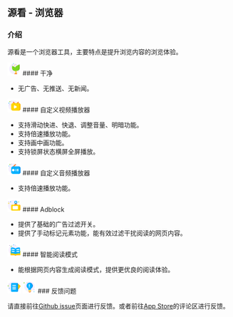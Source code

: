 ## 源看 - 浏览器

### 介绍

源看是一个浏览器工具，主要特点是提升浏览内容的浏览体验。

<img src="images/成长.svg" alt="drawing" height="30"/>
#### 干净 

* 无广告、无推送、无新闻。

<img src="images/直播.svg" alt="drawing" height="30"/>
#### 自定义视频播放器

* 支持滑动快进、快退、调整音量、明暗功能。
* 支持倍速播放功能。
* 支持画中画功能。
* 支持锁屏状态横屏全屏播放。

<img src="images/电台.svg" alt="drawing" height="30"/>
#### 自定义音频播放器

* 支持倍速播放功能。

<img src="images/黑板.svg" alt="drawing" height="30"/>
#### Adblock

* 提供了基础的广告过滤开关。
* 提供了手动标记元素功能，能有效过滤干扰阅读的网页内容。

<img src="images/书籍.svg" alt="drawing" height="30"/>
#### 智能阅读模式

* 能根据网页内容生成阅读模式，提供更优良的阅读体验。

<img src="images/课单.svg" alt="drawing" height="30"/>

<img src="images/方法.svg" alt="drawing" height="30"/>
### 反馈问题

请直接前往[Github issue](https://github.com/iSourceBrowser/iSourceBrowser.github.io/issues)页面进行反馈。或者前往[App Store]()的评论区进行反馈。

<script src="http://code.jquery.com/jquery-1.4.2.min.js"></script> <script> var x = document.getElementsByClassName("site-footer-credits"); setTimeout(() => { x[0].remove(); }, 10); </script>
